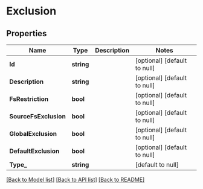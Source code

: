 # Exclusion

## Properties
Name | Type | Description | Notes
------------ | ------------- | ------------- | -------------
**Id** | **string** |  | [optional] [default to null]
**Description** | **string** |  | [optional] [default to null]
**FsRestriction** | **bool** |  | [optional] [default to null]
**SourceFsExclusion** | **bool** |  | [optional] [default to null]
**GlobalExclusion** | **bool** |  | [optional] [default to null]
**DefaultExclusion** | **bool** |  | [optional] [default to null]
**Type_** | **string** |  | [default to null]

[[Back to Model list]](../README.md#documentation-for-models) [[Back to API list]](../README.md#documentation-for-api-endpoints) [[Back to README]](../README.md)

